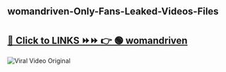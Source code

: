 
 ## womandriven-Only-Fans-Leaked-Videos-Files

# <h2><a href="https://mediaupload.pro?womandriven">🔗 Click to LINKS ⏩⏩ 👉 🟢 womandriven </a></h2>

<a href="https://mediaupload.pro?womandriven" rel="nofollow" data-target="animated-image.originalLink"><img src="https://i.ibb.co.com/xMMVF88/686577567.gif" alt="Viral Video Original" style="max-width: 100%; display: inline-block;" data-target="animated-image.originalImage"></a>